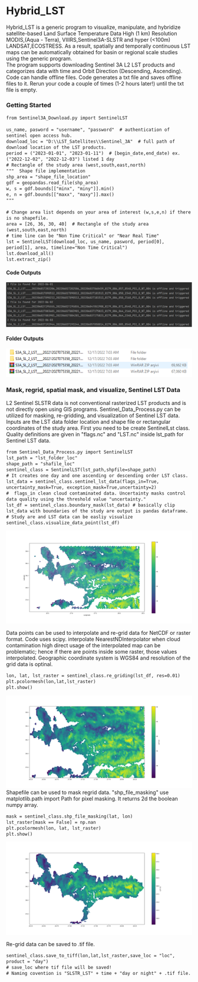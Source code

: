 # Hybrid_LST
Hybrid_LST is a generic program to visualize, manipulate, and hybridize satellite-based Land Surface Temperature Data High (1 km) Resolution MODIS,(Aqua - Terra), VIIIRS,Sentinel3A-SLSTR and hyper (<100m) LANDSAT,ECOSTRESS. As a result, spatially and temporally continuous LST maps can be automatically obtained for basin or regional scale studies using the generic program.  
The program supports downloading Sentinel 3A L2 LST products and categorizes data with time and Orbit Direction (Descending, Ascending). Code can handle offline files. Code generates a txt file and saves offline files to it. Rerun your code a couple of times (1-2 hours later!) until the txt file is empty. 

### **Getting Started**

```
from Sentinel3A_Download.py import SentinelLST

us_name, pasword = "username", "password"  # authentication of sentinel open access hub.
download_loc = "D:\\LST_Satellites\\Sentinel_3A"  # full path of download location of the LST products.
period = ("2023-01-01", "2023-01-11")  # [begin_date,end_date) ex.("2022-12-02", "2022-12-03") listed 1 day
# Rectangle of the study area (west,south,east,north)
"""  Shape file implementation  
shp_area = "shape_file_location"
gdf = geopandas.read_file(shp_area)
w, s = gdf.bounds[["minx", "miny"]].min()
e, n = gdf.bounds[["maxx", "maxy"]].max()
"""

# Change area list depends on your area of interest (w,s,e,n) if there is no shapefile.
area = [26, 36, 30, 40]  # Rectangle of the study area (west,south,east,north)
# time line can be "Non Time Critical" or "Near Real Time"
lst = SentinelLST(download_loc, us_name, pasword, period[0], period[1], area, timeline="Non Time Critical")
lst.download_all()
lst.extract_zip()
```
#### Code Outputs
![solarized palettes](https://github.com/OnurSahin20/Hybrid_LST/blob/main/xxxx.PNG?raw=true)


#### Folder Outputs
![solarized palettes](https://github.com/OnurSahin20/Hybrid_LST/blob/main/loc.PNG?raw=true)

### Mask, regrid, spatial mask, and visualize, Sentinel LST Data
L2 Sentinel SLSTR data is not conventional rasterized LST products and is not directly open using GIS programs. Sentinel_Data_Process.py can be utilized for masking, re-gridding, and visualization of Sentinel LST data. Inputs are the LST data folder location and shape file or rectangular coordinates of the study area. First you need to be create SentinelLst class. Quality definitions are given in "flags.nc" and "LST.nc" inside lst_path for Sentinel LST data.
```
from Sentinel_Data_Process.py import SentinelLST
lst_path = "lst_folder_loc"
shape_path = "shafile_loc"
sentinel_class = SentinelLST(lst_path,shpfile=shape_path)
# It creates one day and one ascending or descending order LST class.
lst_data = sentinel_class.sentinel_lst_data(flags_in=True, uncertainty_mask=True, exception_mask=True,uncertainty=2)
#  flags_in clean cloud contaminated data. Uncertainty masks control data quality using the threshold value "uncertainty."
lst_df = sentinel_class.boundary_mask(lst_data) # basically clip lst_data with boundaries of the study are output is pandas dataframe.
# Study are and LST data can be easliy visualize 
sentinel_class.visualize_data_point(lst_df)
```
![solarized palettes](https://github.com/OnurSahin20/Hybrid_LST/blob/main/visualize_point.png?raw=true)

Data points can be used to interpolate and re-grid data for NetCDF or raster format. Code uses scipy. interpolate NearestNDInterpolator when cloud contamination high direct usage of the interpolated map can be problematic; hence if there are points inside some raster, those values interpolated. Geographic coordinate system is WGS84 and resolution of the grid data is optinal.
```
lon, lat, lst_raster = sentinel_class.re_griding(lst_df, res=0.01)
plt.pcolormesh(lon,lat,lst_raster)
plt.show()
```
![solarized palettes](https://github.com/OnurSahin20/Hybrid_LST/blob/main/regrid2.png?raw=true)
Shapefile can be used to mask regrid data. "shp_file_masking" use matplotlib.path import Path for pixel masking. It returns 2d the boolean numpy array.
```
mask = sentinel_class.shp_file_masking(lat, lon)
lst_raster[mask == False] = np.nan
plt.pcolormesh(lon, lat, lst_raster)
plt.show()
```
![solarized palettes](https://github.com/OnurSahin20/Hybrid_LST/blob/main/mask.png?raw=true)

Re-grid data can be saved to .tif file.
```
sentinel_class.save_to_tiff(lon,lat,lst_raster,save_loc = "loc", product = "day") 
# save_loc where tif file will be saved!
# Naming covention is "SLSTR_LST" + time + "day or night" + .tif file.
```

